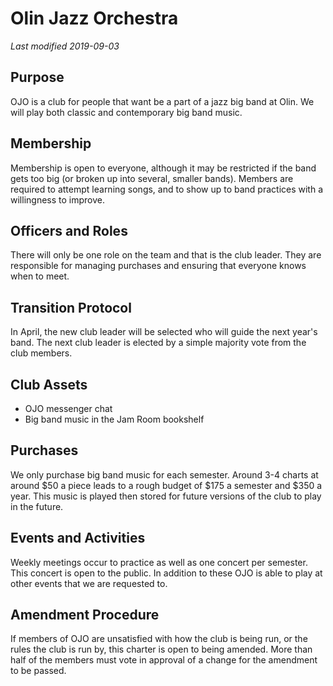 # Olin Jazz Orchestra

*Last modified 2019-09-03*

## Purpose

OJO is a club for people that want be a part of a jazz big band at Olin. We will play both classic and contemporary big band music.

## Membership

Membership is open to everyone, although it may be restricted if the band gets too big (or broken up into several, smaller bands). Members are required to attempt learning songs, and to show up to band practices with a willingness to improve.

## Officers and Roles

There will only be one role on the team and that is the club leader. They are responsible for managing purchases and ensuring that everyone knows when to meet.

## Transition Protocol

In April, the new club leader will be selected who will guide the next year's band. The next club leader is elected by a simple majority vote from the club members.

## Club Assets

  - OJO messenger chat
  - Big band music in the Jam Room bookshelf

## Purchases

We only purchase big band music for each semester. Around 3-4 charts at around $50 a piece leads to a rough budget of $175 a semester and $350 a year. This music is played then stored for future versions of the club to play in the future.

## Events and Activities

Weekly meetings occur to practice as well as one concert per semester. This concert is open to the public. In addition to these OJO is able to play at other events that we are requested to.

## Amendment Procedure

If members of OJO are unsatisfied with how the club is being run, or the rules the club is run by, this charter is open to being amended. More than half of the members must vote in approval of a change for the amendment to be passed.
